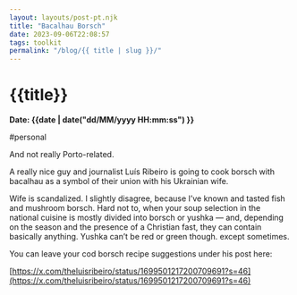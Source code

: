 ```yaml
---
layout: layouts/post-pt.njk
title: "Bacalhau Borsch"
date: 2023-09-06T22:08:57
tags: toolkit
permalink: "/blog/{{ title | slug }}/"
---
```


# {{title}}
**Date: {{date | date("dd/MM/yyyy HH:mm:ss") }}**

#personal

And not really Porto-related.

A really nice guy and journalist Luís Ribeiro is going to cook borsch with bacalhau as a symbol of their union with his Ukrainian wife.

Wife is scandalized. I slightly disagree, because I’ve known and tasted fish and mushroom borsch. Hard not to, when your soup selection in the national cuisine is mostly divided into borsch or yushka — and, depending on the season and the presence of a Christian fast, they can contain basically anything. Yushka can’t be red or green though. except sometimes.

You can leave your cod borsch recipe suggestions under his post here:

[https://x.com/theluisribeiro/status/1699501217200709691?s=46](https://x.com/theluisribeiro/status/1699501217200709691?s=46)